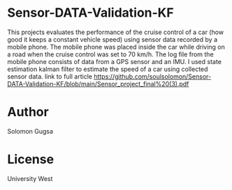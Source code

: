 # Sensor-DATA-Validation-KF
This projects evaluates the performance of the cruise control of a car (how good it keeps a constant vehicle speed) using
sensor data recorded by a mobile phone. The mobile phone was placed inside the car while driving on a road when the cruise control
was set to 70 km/h. The log file from the mobile phone consists of data from a GPS sensor and an IMU. I used state estimation kalman
filter to estimate the speed of a car using collected sensor data. link to full article https://github.com/soulsolomon/Sensor-DATA-Validation-KF/blob/main/Sensor_project_final%20(3).pdf

# Author
Solomon Gugsa

# License
University West
